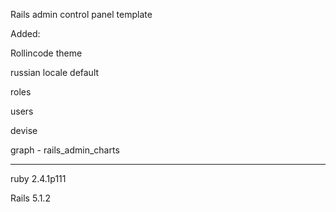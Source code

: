 Rails admin control panel template

Added: 

Rollincode theme

russian locale default

roles

users

devise

graph - rails_admin_charts

________________

ruby 2.4.1p111

Rails 5.1.2
